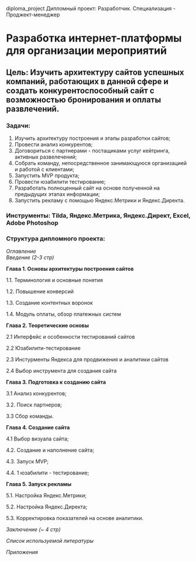 diploma_project
Дипломный проект: Разработчик. Специализация - Проджект-менеджер
# **Разработка интернет-платформы для организации мероприятий**

## **Цель**: Изучить архитектуру сайтов успешных компаний, работающих в данной сфере и создать конкурентоспособный сайт с возможностью бронирования и оплаты развлечений.  

### **Задачи**:   
1. Изучить архитектуру построения и этапы разработки сайтов;
2. Провести анализ конкурентов;
3. Договориться с партнерами - постащиками услуг кейтринга, активных развелечений;
4. Собрать команду, непосредственное занимающуюся организацией и работой с клиентами;
5. Запустить MVP продукта;
6. Провести юзабилити тестирование;
7. Разработать полноценный сайт на основе полученной на предыдущих этапах информации;
8. Запустить рекламу с помощью Яндекс.Метрики и Яндекс.Директа.

### **Инструменты**: Tilda, Яндекс.Метрика, Яндекс.Директ, Excel, Adobe Photoshop 

### **Структура дипломного проекта**:   
_Оглавление_  
_Введение (2-3 стр)_ 

**Глава 1. Основы архитектуры построения сайтов** 

1.1. Терминология и основные понятия

1.2. Повышение конверсий

1.3. Создание контентных воронок

1.4. Модуль оплаты, обзор платежных систем 

**Глава 2. Теоретические основы**

2.1 Интерфейс и особенности тестирований сайтов

2.2 Юзабилити-тестирование

2.3 Инстурменты Яндекса для продвижения и аналитики сайтов

2.4 Выбор инструмента для создания сайта 

**Глава 3. Подготовка к созданию сайта**

3.1 Анализ конкурентов;

3.2. Поиск партнеров;

3.3 Сбор команды.

**Глава 4. Создание сайта**

4.1 Выбор визуала сайта;

4.2. Создание и наполнение сайта;

4.3. Запуск MVP;

4.4. 1 юзабилити - тестирование;

**Глава 5. Запуск рекламы**

5.1. Настройка Яндекс.Метрики;

5.2. Настройка Яндекс.Директа;

5.3. Корректировка показателей на основе аналитики.

_Заключение (~ 4 стр)_ 

_Список используемой литературы_ 

_Приложения_

